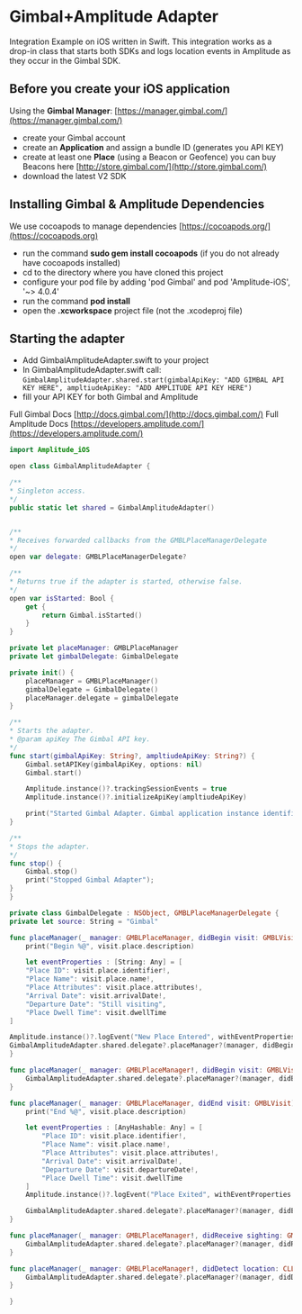 # Gimbal+Amplitude Adapter
Integration Example on iOS written in Swift. This integration works as a drop-in class that starts both SDKs and logs location events in Amplitude as they occur in the Gimbal SDK.

## Before you create your iOS application
Using the **Gimbal Manager**:
[https://manager.gimbal.com/](https://manager.gimbal.com/)
- create your Gimbal account 
- create an **Application** and assign a bundle ID (generates you API KEY)
- create at least one **Place** (using a Beacon or Geofence) you can buy Beacons here [http://store.gimbal.com/](http://store.gimbal.com/)
- download the latest V2 SDK

## Installing Gimbal & Amplitude Dependencies
We use cocoapods to manage dependencies [https://cocoapods.org/](https://cocoapods.org)
- run the command **sudo gem install cocoapods** (if you do not already have cocoapods installed)
- cd to the directory where you have cloned this project
- configure your pod file by adding 'pod Gimbal' and pod 'Amplitude-iOS', '~> 4.0.4'
- run the command **pod install**
- open the **.xcworkspace** project file (not the .xcodeproj file)

## Starting the adapter
- Add GimbalAmplitudeAdapter.swift to your project
- In GimbalAmplitudeAdapter.swift call: `GimbalAmplitudeAdapter.shared.start(gimbalApiKey: "ADD GIMBAL API KEY HERE", ampltiudeApiKey: "ADD AMPLITUDE API KEY HERE")`
- fill your API KEY for both Gimbal and Amplitude

Full Gimbal Docs [http://docs.gimbal.com/](http://docs.gimbal.com/)
Full Amplitude Docs [https://developers.amplitude.com/](https://developers.amplitude.com/)

```swift
import Amplitude_iOS

open class GimbalAmplitudeAdapter {

/**
* Singleton access.
*/
public static let shared = GimbalAmplitudeAdapter()


/**
* Receives forwarded callbacks from the GMBLPlaceManagerDelegate
*/
open var delegate: GMBLPlaceManagerDelegate?

/**
* Returns true if the adapter is started, otherwise false.
*/
open var isStarted: Bool {
    get {
        return Gimbal.isStarted()
    }
}

private let placeManager: GMBLPlaceManager
private let gimbalDelegate: GimbalDelegate

private init() {
    placeManager = GMBLPlaceManager()
    gimbalDelegate = GimbalDelegate()
    placeManager.delegate = gimbalDelegate
}

/**
* Starts the adapter.
* @param apiKey The Gimbal API key.
*/
func start(gimbalApiKey: String?, ampltiudeApiKey: String?) {
    Gimbal.setAPIKey(gimbalApiKey, options: nil)
    Gimbal.start()

    Amplitude.instance()?.trackingSessionEvents = true
    Amplitude.instance()?.initializeApiKey(ampltiudeApiKey)

    print("Started Gimbal Adapter. Gimbal application instance identifier: \(String(describing: Gimbal.applicationInstanceIdentifier()))")
}

/**
* Stops the adapter.
*/
func stop() {
    Gimbal.stop()
    print("Stopped Gimbal Adapter");
}
}

private class GimbalDelegate : NSObject, GMBLPlaceManagerDelegate {
private let source: String = "Gimbal"

func placeManager(_ manager: GMBLPlaceManager, didBegin visit: GMBLVisit) {
    print("Begin %@", visit.place.description)

    let eventProperties : [String: Any] = [
    "Place ID": visit.place.identifier!,
    "Place Name": visit.place.name!,
    "Place Attributes": visit.place.attributes!,
    "Arrival Date": visit.arrivalDate!,
    "Departure Date": "Still visiting",
    "Place Dwell Time": visit.dwellTime
]

Amplitude.instance()?.logEvent("New Place Entered", withEventProperties: eventProperties)
GimbalAmplitudeAdapter.shared.delegate?.placeManager?(manager, didBegin: visit)
}

func placeManager(_ manager: GMBLPlaceManager!, didBegin visit: GMBLVisit!, withDelay delayTime: TimeInterval) {
    GimbalAmplitudeAdapter.shared.delegate?.placeManager?(manager, didBegin: visit, withDelay: delayTime)
}

func placeManager(_ manager: GMBLPlaceManager, didEnd visit: GMBLVisit) {
    print("End %@", visit.place.description)

    let eventProperties : [AnyHashable: Any] = [
        "Place ID": visit.place.identifier!,
        "Place Name": visit.place.name!,
        "Place Attributes": visit.place.attributes!,
        "Arrival Date": visit.arrivalDate!,
        "Departure Date": visit.departureDate!,
        "Place Dwell Time": visit.dwellTime
    ]
    Amplitude.instance()?.logEvent("Place Exited", withEventProperties: eventProperties)

    GimbalAmplitudeAdapter.shared.delegate?.placeManager?(manager, didEnd: visit)
}

func placeManager(_ manager: GMBLPlaceManager!, didReceive sighting: GMBLBeaconSighting!, forVisits visits: [Any]!) {
    GimbalAmplitudeAdapter.shared.delegate?.placeManager?(manager, didReceive: sighting, forVisits: visits)
}

func placeManager(_ manager: GMBLPlaceManager!, didDetect location: CLLocation!) {
    GimbalAmplitudeAdapter.shared.delegate?.placeManager?(manager, didDetect: location)
}

}
